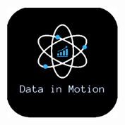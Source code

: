 <a href="https://8weeksqlchallenge.com/case-study-1/"> <img align="right" width="250" height="250" src="https://github.com/ChrisF03/Portfolio-Projects/blob/main/Projects/dataInMotion%20Case%20Studies/DIM22-removebg-preview.png"></a>

